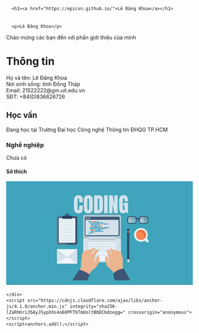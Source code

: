 <!-- Begin Jekyll SEO tag v2.7.1 -->
<title>Lê Đăng Khoa | Chào mừng mọi người</title>
<meta name="generator" content="Jekyll v3.9.0" />
<meta property="og:title" content="Lê Đăng Khoa" />
<meta property="og:locale" content="en_US" />
<meta name="description" content="Chào mừng mọi người" />
<meta property="og:description" content="Chào mừng mọi người" />
<link rel="canonical" href="https://epicvn.github.io/" />
<meta property="og:url" content="https://epicvn.github.io/" />
<meta property="og:site_name" content="Lê Đăng Khoa" />
<meta name="twitter:card" content="summary" />
<meta property="twitter:title" content="Lê Đăng Khoa" />
<script type="application/ld+json">
{"description":"Chào mừng mọi người","url":"https://epicvn.github.io/","@type":"WebSite","headline":"Lê Đăng Khoa","name":"Lê Đăng Khoa","@context":"https://schema.org"}</script>
<!-- End Jekyll SEO tag -->

<!-- Setup Google Analytics -->


<!-- You can set your favicon here -->
<!-- link rel="shortcut icon" type="image/x-icon" href="/favicon.ico" -->

<!-- end custom head snippets -->

  <body>
    <div class="container-lg px-3 my-5 markdown-body">
      
      <h1><a href="https://epicvn.github.io/">Lê Đăng Khoa</a></h1>
      

      <p>Lê Đăng Khoa</p>

<p>Chào mừng các bạn đến với phần giới thiệu của mình</p>

<h1 id="thông-tin">Thông tin</h1>
<p>Họ và tên: Lê Đăng Khoa<br />
  Nơi sinh sống: tỉnh Đồng Tháp<br />
    Email: 21522222@gm.uit.edu.vn<br />
  SĐT: +84(0)836626726</p>
<h2 id="học-vấn">Học vấn</h2>
<p>Đang học tại Trường Đại học Công nghệ Thông tin ĐHQG TP.HCM</p>

<h3 id="nghề-nghiệp">Nghề nghiệp</h3>
<p>Chưa có</p>

<h4 id="sở-thích">Sở thích</h4>
<p><img src="https://github.com/EpicVN/epicvn.github.io/blob/7890e25085dd134d1fc4ed52516cd3f2a060a732/docs/assets/coder-dev-1.jpeg?raw=true" /></p>


      
    </div>
    <script src="https://cdnjs.cloudflare.com/ajax/libs/anchor-js/4.1.0/anchor.min.js" integrity="sha256-lZaRhKri35AyJSypXXs4o6OPFTbTmUoltBbDCbdzegg=" crossorigin="anonymous"></script>
    <script>anchors.add();</script>
  </body>

